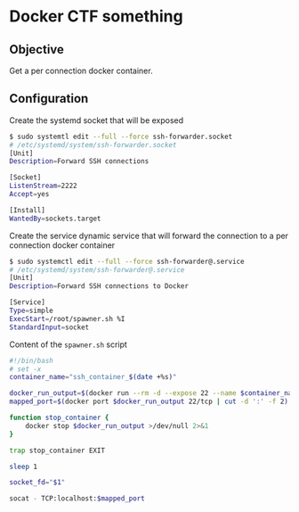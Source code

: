 # Docker CTF something

## Objective

Get a per connection docker container.



## Configuration



Create the systemd socket that will be exposed

````bash
$ sudo systemtl edit --full --force ssh-forwarder.socket
# /etc/systemd/system/ssh-forwarder.socket
[Unit]
Description=Forward SSH connections

[Socket]
ListenStream=2222
Accept=yes

[Install]
WantedBy=sockets.target
````

Create the service dynamic service that will forward the connection to a per connection docker container

```bash
$ sudo systemctl edit --full --force ssh-forwarder@.service
# /etc/systemd/system/ssh-forwarder@.service
[Unit]
Description=Forward SSH connections to Docker

[Service]
Type=simple
ExecStart=/root/spawner.sh %I
StandardInput=socket
```

Content of the `spawner.sh` script

```bash
#!/bin/bash
# set -x
container_name="ssh_container_$(date +%s)"

docker_run_output=$(docker run --rm -d --expose 22 --name $container_name -P sshd)
mapped_port=$(docker port $docker_run_output 22/tcp | cut -d ':' -f 2)

function stop_container {
    docker stop $docker_run_output >/dev/null 2>&1
}

trap stop_container EXIT

sleep 1

socket_fd="$1"

socat - TCP:localhost:$mapped_port
```

